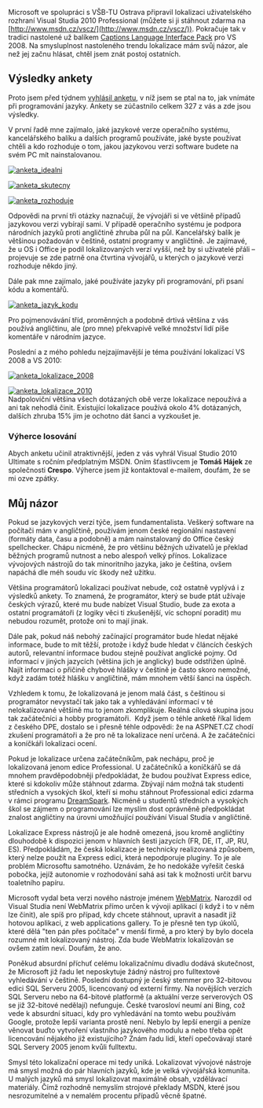 <!-- dcterms:identifier = aspnetcz#293 -->
<!-- dcterms:title = Lokalizace vývojových nástrojů v podání Microsoftu -->
<!-- dcterms:abstract = Vyhodnocení ankety z minulého týdne, jakož i další postřehy k tématu lokalizace vývojových nástrojů. -->
<!-- np9:categoryId = 7 -->
<!-- x4w:category = Software -->
<!-- np9:authorId = 1 -->
<!-- np9:authorEmail = michal.valasek@altairis.cz -->
<!-- dcterms:creator = Michal Altair Valášek -->
<!-- dcterms:created = 2010-08-04T00:31:00.847+02:00 -->
<!-- dcterms:dateAccepted = 2010-08-04T00:31:03.58+02:00 -->
<!-- x4w:pictureWidth = 150 -->
<!-- x4w:pictureHeight = 150 -->
<!-- x4w:pictureUrl = /perex-pictures/20100804-lokalizace-vyvojovych-nastroju-v-podani-microsoftu.png -->

Microsoft ve spolupráci s VŠB-TU Ostrava připravil lokalizaci uživatelského rozhraní Visual Studia 2010 Professional (můžete si ji stáhnout zdarma na [http://www.msdn.cz/vscz/](http://www.msdn.cz/vscz/)). Pokračuje tak v tradici nastolené už balíkem [Captions Language Interface Pack](http://blogs.msdn.com/b/vyvojari/archive/2008/11/04/captions-language-interface-pack-v-1-0-for-visual-studio-2008.aspx) pro VS 2008. Na smysluplnost nastoleného trendu lokalizace mám svůj názor, ale než jej začnu hlásat, chtěl jsem znát postoj ostatních.

## Výsledky ankety

Proto jsem před týdnem [vyhlásil anketu](http://www.aspnet.cz/articles/292-jake-jazykove-verze-pouzivate-soutez-o-visual-studio-2010), v níž jsem se ptal na to, jak vnímáte při programování jazyky. Ankety se zúčastnilo celkem 327 z vás a zde jsou výsledky.

V první řadě mne zajímalo, jaké jazykové verze operačního systému, kancelářského balíku a dalších programů používáte, jaké byste používat chtěli a kdo rozhoduje o tom, jakou jazykovou verzi software budete na svém PC mít nainstalovanou.

[![anketa_idealni](http://www.aspnet.cz/Files/20100804-anketa_idealni_thumb.png "anketa_idealni")](http://www.aspnet.cz/Files/20100804-anketa_idealni_2.png)

[![anketa_skutecny](http://www.aspnet.cz/Files/20100804-anketa_skutecny_thumb.png "anketa_skutecny")](http://www.aspnet.cz/Files/20100804-anketa_skutecny_2.png)

[![anketa_rozhoduje](http://www.aspnet.cz/Files/20100804-anketa_rozhoduje_thumb.png "anketa_rozhoduje")](http://www.aspnet.cz/Files/20100804-anketa_rozhoduje_2.png)

Odpovědi na první tři otázky naznačují, že vývojáři si ve většině případů jazykovou verzi vybírají sami. V případě operačního systému je podpora národních jazyků proti angličtině zhruba půl na půl. Kancelářský balík je většinou požadován v češtině, ostatní programy v angličtině. Je zajímavé, že u OS i Office je podíl lokalizovaných verzí vyšší, než by si uživatelé přáli – projevuje se zde patrně ona čtvrtina vývojářů, u kterých o jazykové verzi rozhoduje někdo jiný.

Dále pak mne zajímalo, jaké používáte jazyky při programování, při psaní kódu a komentářů.

[![anketa_jazyk_kodu](http://www.aspnet.cz/Files/20100804-anketa_jazyk_kodu_thumb.png "anketa_jazyk_kodu")](http://www.aspnet.cz/Files/20100804-anketa_jazyk_kodu_2.png)

Pro pojmenovávání tříd, proměnných a podobně drtivá většina z vás používá angličtinu, ale (pro mne) překvapivě velké množství lidí píše komentáře v národním jazyce.

Poslední a z mého pohledu nejzajímavější je téma používání lokalizací VS 2008 a VS 2010:

[![anketa_lokalizace_2008](http://www.aspnet.cz/Files/20100804-anketa_lokalizace_2008_thumb.png "anketa_lokalizace_2008")](http://www.aspnet.cz/Files/20100804-anketa_lokalizace_2008_2.png)   

 [![anketa_lokalizace_2010](http://www.aspnet.cz/Files/20100804-anketa_lokalizace_2010_thumb.png "anketa_lokalizace_2010")](http://www.aspnet.cz/Files/20100804-anketa_lokalizace_2010_2.png)   
Nadpoloviční většina všech dotázaných obě verze lokalizace nepoužívá a ani tak nehodlá činit. Existující lokalizace používá okolo 4% dotázaných, dalších zhruba 15% jim je ochotno dát šanci a vyzkoušet je.   

### Výherce losování

Abych anketu učinil atraktivnější, jeden z vás vyhrál Visual Studio 2010 Ultimate s ročním předplatným MSDN. Oním šťastlivcem je **Tomáš Hájek** ze společnosti **Crespo**. Výherce jsem již kontaktoval e-mailem, doufám, že se mi ozve zpátky.

## Můj názor

Pokud se jazykových verzí týče, jsem fundamentalista. Veškerý software na počítači mám v angličtině, používám jenom české regionální nastavení (formáty data, času a podobně) a mám nainstalovaný do Office český spellchecker. Chápu nicméně, že pro většinu běžných uživatelů je překlad běžných programů nutnost a nebo alespoň velký přínos. Lokalizace vývojových nástrojů do tak minoritního jazyka, jako je čeština, ovšem napáchá dle méh soudu víc škody než užitku.

Většina programátorů lokalizaci používat nebude, což ostatně vyplývá i z výsledků ankety. To znamená, že programátor, který se bude ptát užívaje českých výrazů, které mu bude nabízet Visual Studio, bude za exota a ostatní programátoři (z logiky věci ti zkušenější, víc schopní poradit) mu nebudou rozumět, protože oni to mají jinak.

Dále pak, pokud náš nebohý začínající programátor bude hledat nějaké informace, bude to mít těžší, protože i když bude hledat v článcích českých autorů, relevantní informace budou stejně používat anglické pojmy. Od informací v jiných jazycích (většina jich je anglicky) bude odstřižen úplně. Najít informaci o přičině chybové hlášky v češtině je často skoro nemožné, když zadám totéž hlášku v angličtině, mám mnohem větší šanci na úspěch.

Vzhledem k tomu, že lokalizovaná je jenom malá část, s češtinou si programátor nevystačí tak jako tak a vyhledávání informací v té nelokalizované většině mu to jenom zkomplikuje. Reálná cílová skupina jsou tak začátečníci a hobby programátoři.  Když jsem o téhle anketě říkal lidem z českého DPE, dostalo se i přesně téhle odpovědi: že na ASPNET.CZ chodí zkušení programátoři a že pro ně ta lokalizace není určená. A že začátečníci a koníčkáři lokalizaci ocení.

Pokud je lokalizace určena začátečníkům, pak nechápu, proč je lokalizovaná jenom edice Professional. U začátečníků a koníčkářů se dá mnohem pravděpodobněji předpokládat, že budou používat Express edice, které si kdokoliv může stáhnout zdarma. Zbývají nám možná tak studenti středních a vysokých škol, kteří si mohu stáhnout Professional edici zdarma v rámci programu [DreamSpark](http://www.dreamspark.cz/). Nicméně u studentů středních a vysokých škol se zájmem o programování lze myslím dost oprávněně předpokládat znalost angličtiny na úrovni umožňující používání Visual Studia v angličtině.

Lokalizace Express nástrojů je ale hodně omezená, jsou kromě angličtiny dlouhodobě k dispozici jenom v hlavních šesti jazycích (FR, DE, IT, JP, RU, ES). Předpokládám, že česká lokalizace je technicky realizovaná způsobem, který nelze použít na Express edici, která nepodporuje pluginy. To je ale problém Microsoftu samotného. Uznávám, že ho nedokáže vyřešit česká pobočka, jejíž autonomie v rozhodování sahá asi tak k možnosti určit barvu toaletního papíru.

Microsoft vydal beta verzi nového nástroje jménem [WebMatrix](http://www.microsoft.com/web/webmatrix/download). Narozdíl od Visual Studia není WebMatrix přímo určen k vývoji aplikací (i když i to v něm lze činit), ale spíš pro případ, kdy chcete stáhnout, upravit a nasadit již hotovou aplikaci, z web applications gallery. To je přesně ten typ úkolů, které dělá "ten pán přes počítače" v menší firmě, a pro který by bylo docela rozumné mít lokalizovaný nástroj. Zda bude WebMatrix lokalizován se ovšem zatím neví. Doufám, že ano.

Poněkud absurdní příchuť celému lokalizačnímu divadlu dodává skutečnost, že Microsoft již řadu let neposkytuje žádný nástroj pro fulltextové vyhledávání v češtině. Poslední dostupný je český stemmer pro 32-bitovou edici SQL Serveru 2005, licencovaný od externí firmy. Na novějších verzích SQL Serveru nebo na 64-bitové platformě (a aktuální verze serverových OS se již 32-bitové nedělají) nefunguje. České tvarosloví neumí ani Bing, což vede k absurdní situaci, kdy pro vyhledávání na tomto webu používám Google, protože lepší varianta prostě není. Nebylo by lepší energii a peníze věnovat buďto vytvoření vlastního jazykového modulu a nebo třeba opět licencování nějakého již existujícího? Znám řadu lidí, kteří opečovávají staré SQL Servery 2005 jenom kvůli fulltextu.

Smysl této lokalizační operace mi tedy uniká. Lokalizovat vývojové nástroje má smysl možná do pár hlavních jazyků, kde je velká vývojářská komunita. U malých jazyků má smysl lokalizovat maximálně obsah, vzdělávací materiály. Čímž rozhodně nemyslím strojové překlady MSDN, které jsou nesrozumitelné a v nemalém procentu případů věcně špatné.